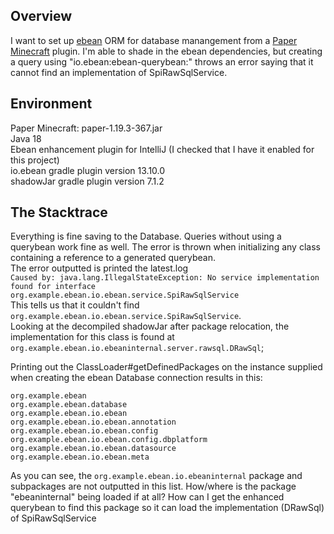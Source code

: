 ## Overview

I want to set up [ebean](https://ebean.io/) ORM for database manangement from a [Paper Minecraft](https://papermc.io/) plugin. I'm able to shade in the ebean dependencies, but creating a query using "io.ebean:ebean-querybean:" throws an error saying that it cannot find an implementation of SpiRawSqlService.

## Environment

Paper Minecraft: paper-1.19.3-367.jar  
Java 18  
Ebean enhancement plugin for IntelliJ (I checked that I have it enabled for this project)  
io.ebean gradle plugin version 13.10.0  
shadowJar gradle plugin version 7.1.2

## The Stacktrace

Everything is fine saving to the Database. Queries without using a querybean work fine as well. The error is thrown when initializing any class containing a reference to a generated querybean.  
The error outputted is printed the latest.log  
`Caused by: java.lang.IllegalStateException: No service implementation found for interface org.example.ebean.io.ebean.service.SpiRawSqlService`  
This tells us that it couldn't find `org.example.ebean.io.ebean.service.SpiRawSqlService`.  
Looking at the decompiled shadowJar after package relocation, the implementation for this class is found at `org.example.ebean.io.ebeaninternal.server.rawsql.DRawSql`;

Printing out the ClassLoader#getDefinedPackages on the instance supplied when creating the ebean Database connection results in this:

```
org.example.ebean
org.example.ebean.database
org.example.ebean.io.ebean
org.example.ebean.io.ebean.annotation
org.example.ebean.io.ebean.config
org.example.ebean.io.ebean.config.dbplatform
org.example.ebean.io.ebean.datasource
org.example.ebean.io.ebean.meta
```

As you can see, the `org.example.ebean.io.ebeaninternal` package and subpackages are not outputted in this list. How/where is the package "ebeaninternal" being loaded if at all? How can I get the enhanced querybean to find this package so it can load the implementation (DRawSql) of SpiRawSqlService
